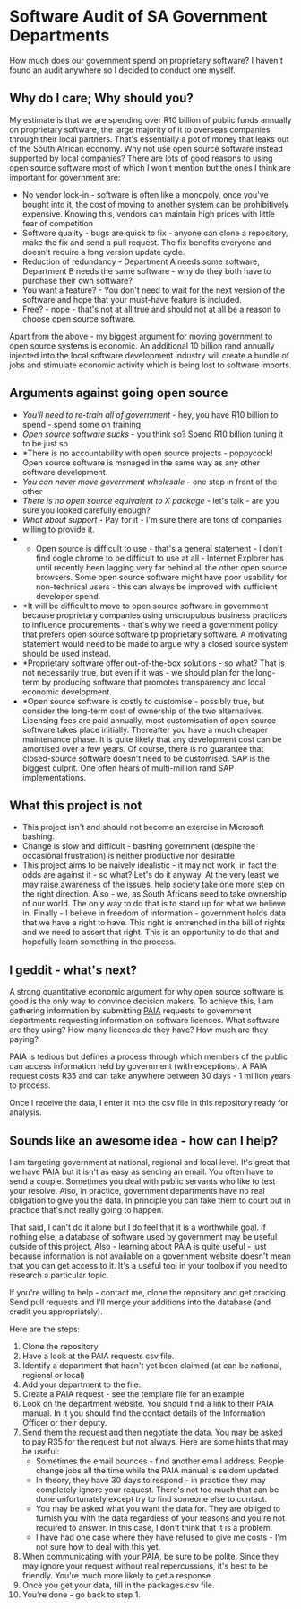 # Software Audit of SA Government Departments

How much does our government spend on proprietary software? I haven't found an audit anywhere so I decided to conduct one myself. 

## Why do I care; Why should you?

My estimate is that we are spending over R10 billion of public funds annually on proprietary software, the large majority of it to overseas companies through their local partners. That's essentially a pot of money that leaks out of the South African economy. Why not use open source software instead supported by local companies? There are lots of good reasons to using open source software most of which I won't mention but the ones I think are important for government are:

* No vendor lock-in - software is often like a monopoly, once you've bought into it, the cost of moving to another system can be prohibitively expensive. Knowing this, vendors can maintain high prices with little fear of competition
* Software quality - bugs are quick to fix - anyone can clone a repository, make the fix and send a pull request. The fix benefits everyone and doesn't require a long version update cycle.
* Reduction of redundancy - Department A needs some software, Department B needs the same software - why do they both have to purchase their own software?
* You want a feature? - You don't need to wait for the next version of the software and hope that your must-have feature is included.
* Free? - nope - that's not at all true and should not at all be a reason to choose open source software.

Apart from the above - my biggest argument for moving government to open source systems is economic. An additional 10 billion rand annually injected into the local software development industry will create a bundle of jobs and stimulate economic activity which is being lost to software imports.

## Arguments against going open source

* *You'll need to re-train all of government* - hey, you have R10 billion to spend - spend some on training
* *Open source software sucks* - you think so? Spend R10 billion tuning it to be just so
* *There is no accountability with open source projects - poppycock! Open source software is managed in the same way as any other software development.
* *You can never move government wholesale* - one step in front of the other
* *There is no open source equivalent to X package* - let's talk - are you sure you looked carefully enough?
* *What about support* - Pay for it - I'm sure there are tons of companies willing to provide it.
* * Open source is difficult to use - that's a general statement - I don't find oogle chrome to be difficult to use at all - Internet Explorer has until recently been lagging very far behind all the other open source browsers. Some open source software might have poor usability for non-technical users - this can always be improved with sufficient developer spend. 
* *It will be difficult to move to open source software in government because proprietary companies using unscrupulous business practices to influence procurements - that's why we need a government policy that prefers open source software tp proprietary software. A motivating statement would need to be made to argue why a closed source system should be used instead.
* *Proprietary software offer out-of-the-box solutions - so what? That is not necessarily true, but even if it was - we should plan for the long-term by producing software that promotes transparency and local economic development. 
* *Open source software is costly to customise - possibly true, but consider the long-term cost of ownership of the two alternatives. Licensing fees are paid annually, most customisation of open source software takes place initially. Thereafter you have a much cheaper maintenance phase. It is quite likely that any development cost can be amortised over a few years. Of course, there is no guarantee that closed-source software doesn't need to be customised. SAP is the biggest culprit. One often hears of multi-million rand SAP implementations. 


## What this project is not

* This project isn't and should not become an exercise in Microsoft bashing.
* Change is slow and difficult - bashing government (despite the occasional frustration) is neither productive nor desirable
* This project aims to be naively idealistic - it may not work, in fact the odds are against it - so what? Let's do it anyway. At the very least we may raise awareness of the issues, help society take one more step on the right direction. Also - we, as South Africans need to take ownership of our world. The only way to do that is to stand up for what we believe in. Finally - I believe in freedom of information - government holds data that we have a right to have. This right is entrenched in the bill of rights and we need to assert that right. This is an opportunity to do that and hopefully learn something in the process.


## I geddit - what's next?

A strong quantitative economic argument for why open source software is good is the only way to convince decision makers. To achieve this, I am gathering information by submitting [PAIA](http://www.sahrc.org.za/home/index.php?ipkContentID=25&ipkMenuID=45) requests to government departments requesting information on software licences. What software are they using? How many licences do they have? How much are they paying?

PAIA is tedious but defines a process through which members of the public can access information held by government (with exceptions). A PAIA request costs R35 and can take anywhere between 30 days - 1 million years to process. 

Once I receive the data, I enter it into the csv file in this repository ready for analysis. 

## Sounds like an awesome idea - how can I help?

I am targeting government at national, regional and local level. It's great that we have PAIA but it isn't as easy as sending an email. You often have to send a couple. Sometimes you deal with public servants who like to test your resolve. Also, in practice, government departments have no real obligation to give you the data. In principle you can take them to court but in practice that's not really going to happen. 

That said, I can't do it alone but I do feel that it is a worthwhile goal. If nothing else, a database of software used by government may be useful outside of this project. Also - learning about PAIA is quite useful - just because information is not available on a government website doesn't mean that you can get access to it. It's a useful tool in your toolbox if you need to research a particular topic.

If you're willing to help - contact me, clone the repository and get cracking. Send pull requests and I'll merge your additions into the database (and credit you appropriately).

Here are the steps:

1. Clone the repository
2. Have a look at the PAIA requests csv file.
3. Identify a department that hasn't yet been claimed (at can be national, regional or local)
4. Add your department to the file.
5. Create a PAIA request - see the template file for an example 
6. Look on the department website. You should find a link to their PAIA manual. In it you should find the contact details of the Information Officer or their deputy. 
7. Send them the request and then negotiate the data. You may be asked to pay R35 for the request but not always. Here are some hints that may be useful:
	* Sometimes the email bounces - find another email address. People change jobs all the time while the PAIA manual is seldom updated.
	* In theory, they have 30 days to respond - in practice they may completely ignore your request. There's not too much that can be done unfortunately except try to find someone else to contact.
	* You may be asked what you want the data for. They are obliged to furnish you with the data regardless of your reasons and you're not required to answer. In this case, I don't think that it is a problem.
	* I have had one case where they have refused to give me costs - I'm not sure how to deal with this yet.
8. When communicating with your PAIA, be sure to be polite. Since they may ignore your request without real repercussions, it's best to be friendly. You're much more likely to get a response.
9. Once you get your data, fill in the packages.csv file.
10. You're done - go back to step 1.
